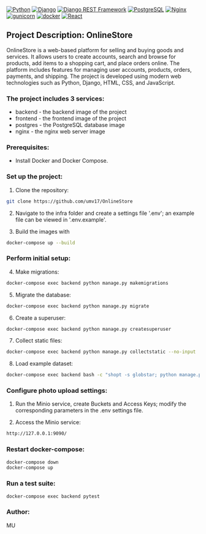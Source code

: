 [![Python](https://img.shields.io/badge/-Python-464646?style=flat-square&logo=Python)](https://www.python.org/)
[![Django](https://img.shields.io/badge/-Django-464646?style=flat-square&logo=Django)](https://www.djangoproject.com/)
[![Django REST Framework](https://img.shields.io/badge/-Django%20REST%20Framework-464646?style=flat-square&logo=Django%20REST%20Framework)](https://www.django-rest-framework.org/)
[![PostgreSQL](https://img.shields.io/badge/-PostgreSQL-464646?style=flat-square&logo=PostgreSQL)](https://www.postgresql.org/)
[![Nginx](https://img.shields.io/badge/-NGINX-464646?style=flat-square&logo=NGINX)](https://nginx.org/ru/)
[![gunicorn](https://img.shields.io/badge/-gunicorn-464646?style=flat-square&logo=gunicorn)](https://gunicorn.org/)
[![docker](https://img.shields.io/badge/-Docker-464646?style=flat-square&logo=docker)](https://www.docker.com/)
[![React](https://img.shields.io/badge/react-%2320232a.svg?style=for-the-badge&logo=react&logoColor=%2361DAFB)](https://www.docker.com/)

## Project Description: OnlineStore

OnlineStore is a web-based platform for selling and buying goods and services. It allows users to create accounts, search and browse for products, add items to a shopping cart, and place orders online. The platform includes features for managing user accounts, products, orders, payments, and shipping. The project is developed using modern web technologies such as Python, Django, HTML, CSS, and JavaScript.

### The project includes 3 services:

- backend - the backend image of the project
- frontend - the frontend image of the project
- postgres - the PostgreSQL database image
- nginx - the nginx web server image

### Prerequisites:

- Install Docker and Docker Compose.

### Set up the project:

1. Clone the repository:

```bash
git clone https://github.com/umv17/OnlineStore
```

2. Navigate to the infra folder and create a settings file '.env'; an example file can be viewed in '.env.example'.

3. Build the images with

```bash 
docker-compose up --build
``` 
### Perform initial setup:

4. Make migrations:

```bash 
docker-compose exec backend python manage.py makemigrations
```
5. Migrate the database:

```bash 
docker-compose exec backend python manage.py migrate
```

6. Create a superuser:

```bash 
docker-compose exec backend python manage.py createsuperuser
```

7. Collect static files:

```bash 
docker-compose exec backend python manage.py collectstatic --no-input
```

8. Load example dataset:

```bash 
docker-compose exec backend bash -c "shopt -s globstar; python manage.py loaddata /app/tests/fixtures/**/*.json"
```

### Configure photo upload settings:

1. Run the Minio service, create Buckets and Access Keys; modify the corresponding parameters in the .env settings file.

2. Access the Minio service:

```bash
http://127.0.0.1:9090/
```

### Restart docker-compose:

```bash
docker-compose down
docker-compose up
```

### Run a test suite:

```bash 
docker-compose exec backend pytest
```

### Author:
MU
